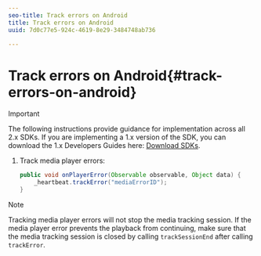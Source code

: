 ```yaml
---
seo-title: Track errors on Android
title: Track errors on Android
uuid: 7d0c77e5-924c-4619-8e29-3484748ab736

---
```


# Track errors on Android{#track-errors-on-android}

>[!IMPORTANT]
>
>The following instructions provide guidance for implementation across all 2.x SDKs. If you are implementing a 1.x version of the SDK, you can download the 1.x Developers Guides here: [Download SDKs](../../sdk-implement/download-sdks.md).

1. Track media player errors: 

    ```java
    public void onPlayerError(Observable observable, Object data) {  
        _heartbeat.trackError("mediaErrorID"); 
    }
    ```

>[!NOTE]
>
>Tracking media player errors will not stop the media tracking session. If the media player error prevents the playback from continuing, make sure that the media tracking session is closed by calling `trackSessionEnd` after calling `trackError`.


